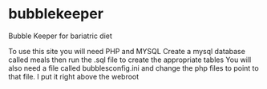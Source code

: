 # bubblekeeper
Bubble Keeper for bariatric diet

To use this site you will need PHP and MYSQL
Create a mysql database called meals then run the .sql file to create the appropriate tables
You will also need a file called bubblesconfig.ini and change the php files to point to that file. I put it right above the webroot
